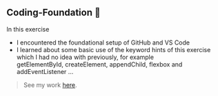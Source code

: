 ## Coding-Foundation :hear_no_evil:

In this exercise 
- I encountered the foundational setup of GitHub and VS Code
- I learned about some basic use of the keyword hints of this exercise which I had no idea with previously, for example getElementById, createElement, appendChild, flexbox and addEventListener
...

> See my work [here](https://liuliulexie.github.io/cdv-student/coding-exercises/placeholder/coding-foundation/). 